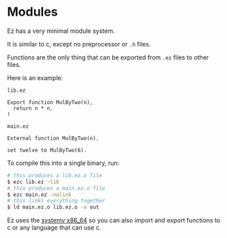 # Modules

Ez has a very minimal module system.

It is similar to c, except no preprocessor or `.h` files.

Functions are the only thing that can be exported from `.ez` files to other files.

Here is an example:

`lib.ez`
```
Export function MulByTwo(n),
  return n * n.
!
```

`main.ez`
```
External function MulByTwo(n).

set twelve to MulByTwo(6).
```

To compile this into a single binary, run:
```bash
# this produces a lib.ez.o file
$ ezc lib.ez -lib
# this produces a main.ez.o file
$ ezc main.ez -nolink
# this links everything together
$ ld main.ez.o lib.ez.o -o out
```

Ez uses the [systemv x86_64](https://wiki.osdev.org/System_V_ABI) so you can also import and export functions to c or any language that can use c.

